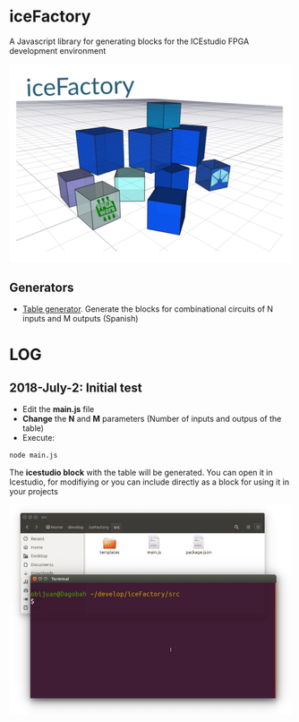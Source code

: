 # iceFactory
A Javascript library for generating blocks for the ICEstudio FPGA development  environment

![](images/icefactory-2.png)

## Generators

* [Table generator](https://obijuan.github.io/iceFactory/icetable/icetable.html). Generate the blocks for combinational circuits of N inputs and M outputs (Spanish)


# LOG

## 2018-July-2: Initial test


* Edit the **main.js** file
* **Change** the **N** and **M** parameters (Number of inputs and outpus of the table)
* Execute:

```bash
node main.js
```

 The **icestudio block** with the table will be generated. You can open it in Icestudio, for modifiying or you can include directly as a block for using it in your projects


![](table-2-4-test.gif)
